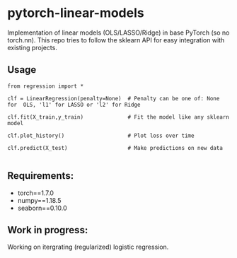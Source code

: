 # pytorch-linear-models
Implementation of linear models (OLS/LASSO/Ridge) in base PyTorch (so no torch.nn). This repo tries to follow the sklearn API for easy integration with existing projects.

## Usage
```
from regression import *

clf = LinearRegression(penalty=None)  # Penalty can be one of: None for  OLS, 'l1' for LASSO or 'l2' for Ridge

clf.fit(X_train,y_train)              # Fit the model like any sklearn model

clf.plot_history()                    # Plot loss over time

clf.predict(X_test)                   # Make predictions on new data


``` 

## Requirements:
* torch==1.7.0
* numpy==1.18.5
* seaborn==0.10.0

## Work in progress:
Working on itergrating (regularized) logistic regression.
